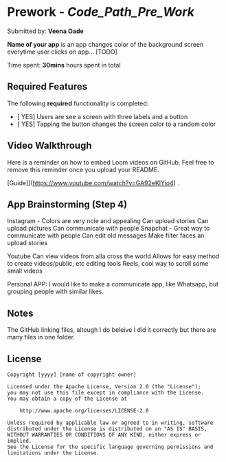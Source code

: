 # Prework - *Code_Path_Pre_Work*

Submitted by: **Veena Oade**

**Name of your app** is an app changes color of the background screen everytime user clicks on app... [TODO] 

Time spent: **30mins** hours spent in total

## Required Features

The following **required** functionality is completed:

- [ YES] Users are see a screen with three labels and a button
- [ YES] Tapping the button changes the screen color to a random color
 
## Video Walkthrough

Here is a reminder on how to embed Loom videos on GitHub. Feel free to remove this reminder once you upload your README. 

[Guide]](https://www.youtube.com/watch?v=GA92eKlYio4) .

## App Brainstorming (Step 4)
Instagram - Colors are very ncie and appealing
Can upload stories
Can upload pictures
Can communicate with people
Snapchat - Great way to communicate with people
Can edit old messages
Make filter faces
an upload stories 

Youtube
Can view videos from alla cross the world
Allows for easy method to create videos/public, etc editing tools
Reels, cool way to scroll some small videos

Personal APP:
I would like to make a communicate app, like Whatsapp, but grouping people with similar likes. 

## Notes

The GitHub linking files, altough I do beleive I did it correctly but there are many files in one folder.

## License

    Copyright [yyyy] [name of copyright owner]

    Licensed under the Apache License, Version 2.0 (the "License");
    you may not use this file except in compliance with the License.
    You may obtain a copy of the License at

        http://www.apache.org/licenses/LICENSE-2.0

    Unless required by applicable law or agreed to in writing, software
    distributed under the License is distributed on an "AS IS" BASIS,
    WITHOUT WARRANTIES OR CONDITIONS OF ANY KIND, either express or implied.
    See the License for the specific language governing permissions and
    limitations under the License.
